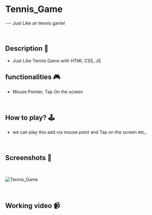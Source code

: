# **Tennis_Game** 

--- Just Like an tennis game!

<br>

## **Description 📃**
<!-- add your game description here  -->
- Just Like Tennis Game with HTMl, CSS, JS

## **functionalities 🎮**
<!-- add functionalities over here -->
- Mouse Pointer, Tap On the screen
<br>

## **How to play? 🕹️**
<!-- add the steps how to play games -->
- we can play this add via mouse point and Tap on the screen etc,.

<br>

## **Screenshots 📸**

<br>



![Tennis_Game](https://github.com/Kalivarapubindusree/GameZone/assets/114821855/6970483c-bf24-4f59-a45c-07e3d41764da)



<br>

## **Working video 📹**
